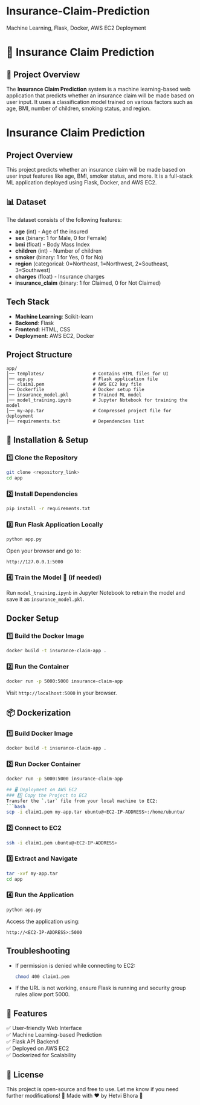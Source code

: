 # Insurance-Claim-Prediction
Machine Learning, Flask, Docker, AWS EC2 Deployment

# 🏥 Insurance Claim Prediction

## 📌 Project Overview
The **Insurance Claim Prediction** system is a machine learning-based web application that predicts whether an insurance claim will be made based on user input. It uses a classification model trained on various factors such as age, BMI, number of children, smoking status, and region.

# Insurance Claim Prediction

## Project Overview
This project predicts whether an insurance claim will be made based on user input features like age, BMI, smoker status, and more. It is a full-stack ML application deployed using Flask, Docker, and AWS EC2.

## 📊 Dataset
The dataset consists of the following features:
- **age** (int) - Age of the insured
- **sex** (binary: 1 for Male, 0 for Female)
- **bmi** (float) - Body Mass Index
- **children** (int) - Number of children
- **smoker** (binary: 1 for Yes, 0 for No)
- **region** (categorical: 0=Northeast, 1=Northwest, 2=Southeast, 3=Southwest)
- **charges** (float) - Insurance charges
- **insurance_claim** (binary: 1 for Claimed, 0 for Not Claimed)

## Tech Stack
- **Machine Learning**: Scikit-learn
- **Backend**: Flask
- **Frontend**: HTML, CSS
- **Deployment**: AWS EC2, Docker

## Project Structure
```
app/
│── templates/                  # Contains HTML files for UI
│── app.py                      # Flask application file
│── claim1.pem                  # AWS EC2 key file
│── Dockerfile                  # Docker setup file
│── insurance_model.pkl         # Trained ML model
│── model_training.ipynb        # Jupyter Notebook for training the model
│── my-app.tar                  # Compressed project file for deployment
│── requirements.txt            # Dependencies list
```

## 🔧 Installation & Setup
### 1️⃣ Clone the Repository
```bash
git clone <repository_link>
cd app
```

### 2️⃣ Install Dependencies
```bash
pip install -r requirements.txt
```

### 3️⃣ Run Flask Application Locally
```bash
python app.py
```
Open your browser and go to:
```
http://127.0.0.1:5000
```

### 4️⃣ Train the Model 🚀 (if needed)
Run `model_training.ipynb` in Jupyter Notebook to retrain the model and save it as `insurance_model.pkl`.

## Docker Setup
### 1️⃣ Build the Docker Image
```bash
docker build -t insurance-claim-app .
```

### 2️⃣ Run the Container
```bash
docker run -p 5000:5000 insurance-claim-app
```
Visit `http://localhost:5000` in your browser.

## 📦 Dockerization
### 1️⃣ Build Docker Image
```bash
docker build -t insurance-claim-app .
```

### 2️⃣ Run Docker Container
```bash
docker run -p 5000:5000 insurance-claim-app

## 🖥️ Deployment on AWS EC2
### 1️⃣ Copy the Project to EC2
Transfer the `.tar` file from your local machine to EC2:
```bash
scp -i claim1.pem my-app.tar ubuntu@<EC2-IP-ADDRESS>:/home/ubuntu/
```

### 2️⃣ Connect to EC2
```bash
ssh -i claim1.pem ubuntu@<EC2-IP-ADDRESS>
```

### 3️⃣ Extract and Navigate
```bash
tar -xvf my-app.tar
cd app
```

### 4️⃣ Run the Application
```bash
python app.py
```
Access the application using:
```
http://<EC2-IP-ADDRESS>:5000
```

## Troubleshooting
- If permission is denied while connecting to EC2:
  ```bash
  chmod 400 claim1.pem
  ```
- If the URL is not working, ensure Flask is running and security group rules allow port 5000.


## 🎯 Features
✅ User-friendly Web Interface  
✅ Machine Learning-based Prediction  
✅ Flask API Backend  
✅ Deployed on AWS EC2  
✅ Dockerized for Scalability  

## 📜 License
This project is open-source and free to use.
Let me know if you need further modifications! 🚀
Made with ❤️ by Hetvi Bhora 🚀


